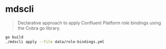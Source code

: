 # mdscli

> Declarative approach to apply Confluent Platform role bindings using the Cobra go library.


```sh
go build
./mdscli apply --file data/role-bindings.yml
```